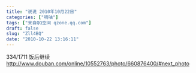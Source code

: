 ```yaml
---
title: "说说 2010年10月22日"
categories: ["嘀咕"]
tags: ["来自QQ空间 qzone.qq.com"]
draft: false
slug: "Zll4BQ"
date: "2010-10-22 13:16:11"
---
```


334/1711 饭后继续 http://www.douban.com/online/10552763/photo/660876400/#next_photo
